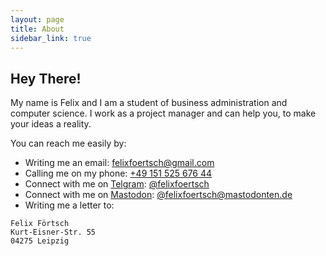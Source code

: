 ```yaml
---
layout: page
title: About
sidebar_link: true
---
```


## Hey There!

My name is Felix and I am a student of business administration and computer science. I work as a project manager and can help you, to make your ideas a reality.

You can reach me easily by:
- Writing me an email: [felixfoertsch@gmail.com](mailto:felixfoertsch@gmail.com)
- Calling me on my phone: [+49 151 525 676 44](tel:+4915152567644)
- Connect with me on [Telgram](https://telegram.org): [@felixfoertsch](http://telegram.me/felixfoertsch)
- Connect with me on [Mastodon](https://mastodonten.de): [@felixfoertsch@mastodonten.de](https://mastodonten.de/@felixfoertsch)
- Writing me a letter to:
```
Felix Förtsch
Kurt-Eisner-Str. 55
04275 Leipzig
```